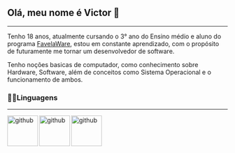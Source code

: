 ## Olá, meu nome é Victor 👋
_ _ _
Tenho 18 anos, atualmente cursando o 3° ano do Ensino médio e aluno do programa [FavelaWare](https://favelaware.animahub.com.br/home), estou em constante aprendizado, com o propósito de futuramente me tornar um desenvolvedor de software. 

Tenho noções basicas de computador, como conhecimento sobre Hardware, Software, além de conceitos como Sistema Operacional e o funcionamento de ambos.


### 👨‍💻Linguagens
_ _ _

 <img 
    align="left"
  alt="github"
  title="github"
  width="70px"
    src="https://cdn.jsdelivr.net/gh/devicons/devicon@latest/icons/html5/html5-original-wordmark.svg" />
   <img 
        align="left"
  alt="github"
  title="github"
  width="70px"
      src="https://cdn.jsdelivr.net/gh/devicons/devicon@latest/icons/javascript/javascript-original.svg" />
<img 
  align="left"
  alt="github"
  title="github"
  width="70px"
  src="https://cdn.jsdelivr.net/gh/devicons/devicon@latest/icons/css3/css3-original-wordmark.svg" />


           
